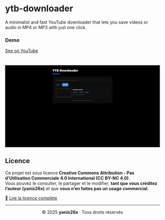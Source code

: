 # ytb-downloader
A minimalist and fast YouTube downloader that lets you save videos or audio in MP4 or MP3 with just one click.
### Demo
[See on YouTube](https://youtu.be/lburLa0qYhI?si=5L_SC8wbktCL_pRi)

#
![screenshot](https://github.com/yanis26x/ytb-downloader/blob/main/Screenshot.png)
## Licence
Ce projet est sous licence **Creative Commons Attribution - Pas d’Utilisation Commerciale 4.0 International (CC BY-NC 4.0)**.  
Vous pouvez le consulter, le partager et le modifier, **tant que vous créditez l’auteur (yanis26x)** et que **vous n’en faites pas un usage commercial**.  

🔗 [Lire la licence complète](https://creativecommons.org/licenses/by-nc/4.0/deed.fr)

---

<p align="center">© 2025 <b>yanis26x</b> · Tous droits réservés </p>
